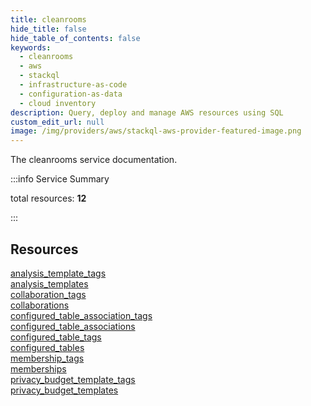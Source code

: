 ```yaml
---
title: cleanrooms
hide_title: false
hide_table_of_contents: false
keywords:
  - cleanrooms
  - aws
  - stackql
  - infrastructure-as-code
  - configuration-as-data
  - cloud inventory
description: Query, deploy and manage AWS resources using SQL
custom_edit_url: null
image: /img/providers/aws/stackql-aws-provider-featured-image.png
---
```


The cleanrooms service documentation.

:::info Service Summary

<div class="row">
<div class="providerDocColumn">
<span>total resources:&nbsp;<b>12</b></span><br />
</div>
</div>

:::

## Resources
<div class="row">
<div class="providerDocColumn">
<a href="/providers/aws/cleanrooms/analysis_template_tags/">analysis_template_tags</a><br />
<a href="/providers/aws/cleanrooms/analysis_templates/">analysis_templates</a><br />
<a href="/providers/aws/cleanrooms/collaboration_tags/">collaboration_tags</a><br />
<a href="/providers/aws/cleanrooms/collaborations/">collaborations</a><br />
<a href="/providers/aws/cleanrooms/configured_table_association_tags/">configured_table_association_tags</a><br />
<a href="/providers/aws/cleanrooms/configured_table_associations/">configured_table_associations</a>
</div>
<div class="providerDocColumn">
<a href="/providers/aws/cleanrooms/configured_table_tags/">configured_table_tags</a><br />
<a href="/providers/aws/cleanrooms/configured_tables/">configured_tables</a><br />
<a href="/providers/aws/cleanrooms/membership_tags/">membership_tags</a><br />
<a href="/providers/aws/cleanrooms/memberships/">memberships</a><br />
<a href="/providers/aws/cleanrooms/privacy_budget_template_tags/">privacy_budget_template_tags</a><br />
<a href="/providers/aws/cleanrooms/privacy_budget_templates/">privacy_budget_templates</a>
</div>
</div>